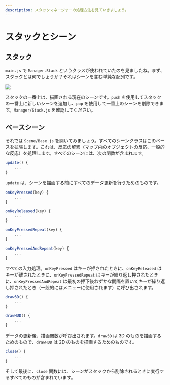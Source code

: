 ```yaml
---
description: スタックマネージャーの処理方法を見ていきましょう。
---
```


# スタックとシーン

## スタック

`main.js` で `Manager.Stack` というクラスが使われていたのを見ましたね。まず、スタックとは何でしょうか？それはシーンを含む単純な配列です。

![](../.gitbook/assets/stack.png)

スタックの一番上は、描画される現在のシーンです。`push` を使用してスタックの一番上に新しいシーンを追加し、`pop` を使用して一番上のシーンを削除できます。`Manager/Stack.js` を確認してください。

## ベースシーン

それでは `Scene/Base.js` を開いてみましょう。すべてのシーンクラスはこのベースを拡張します。これは、反応の解釈（マップ内のオブジェクトの反応、一般的な反応）を処理します。すべてのシーンには、次の関数が含まれます。

```javascript
update() {
    ...
}
```

`update` は、シーンを描画する前にすべてのデータ更新を行うためのものです。

```javascript
onKeyPressed(key) {
    ...
}

onKeyReleased(key) {
    ...
}

onKeyPressedRepeat(key) {
    ...
}

onKeyPressedAndRepeat(key) {
    ...
}
```

すべての入力処理。`onKeyPressed` はキーが押されたときに、`onKeyReleased` はキーが離されたときに、`onKeyPressedRepeat` はキーが繰り返し押されたときに、`onKeyPressedAndRepeat` は最初の押下後わずかな間隔を置いてキーが繰り返し押されたとき（一般的にはメニューに使用されます）に呼び出されます。

```javascript
draw3D() {
    ...
}

drawHUD() {
    ...
}
```

データの更新後、描画関数が呼び出されます。`draw3D` は 3D のものを描画するためのもので、`drawHUD` は 2D のものを描画するためのものです。

```javascript
close() {
    ...
}
```

そして最後に、`close` 関数には、シーンがスタックから削除されるときに実行するすべてのものが含まれています。
